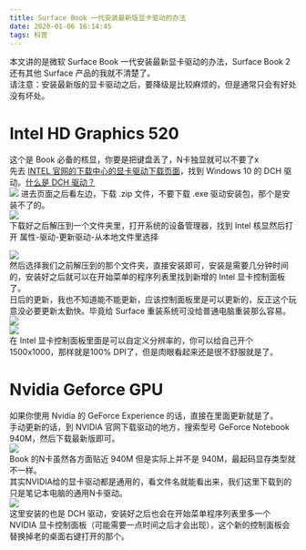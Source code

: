 ```yaml
---
title: Surface Book 一代安装最新版显卡驱动的办法
date: 2020-01-06 16:14:45
tags: 科普
---
```

本文讲的是微软 Surface Book 一代安装最新显卡驱动的办法，Surface Book 2 还有其他 Surface 产品的我就不清楚了。  
请注意：安装最新版的显卡驱动之后，要降级是比较麻烦的，但是通常只会有好处没有坏处。  

# Intel HD Graphics 520
这个是 Book 必备的核显，你要是把键盘丢了，N卡独显就可以不要了x  
先去 [INTEL 官网的下载中心的显卡驱动下载页面](https://downloadcenter.intel.com/product/80939/Graphics-Drivers)，找到 Windows 10 的 DCH 驱动。[什么是 DCH 驱动？](https://www.zhihu.com/question/311670069/answer/734734237)  
![](https://s2.ax1x.com/2020/01/06/ls6M1f.png)
进去页面之后看左边，下载 .zip 文件，不要下载 .exe 驱动安装包，那个是安装不了的。  
![](https://s2.ax1x.com/2020/01/06/ls63ng.png)  
下载好之后解压到一个文件夹里，打开系统的设备管理器，找到 Intel 核显然后打开 属性-驱动-更新驱动-从本地文件里选择  

![](https://s2.ax1x.com/2020/01/06/lsclP1.png)   
然后选择我们之前解压到的那个文件夹，直接安装即可，安装是需要几分钟时间的，安装好之后就可以在开始菜单的程序列表里找到新增的 Intel 显卡控制面板了。    
日后的更新，我也不知道能不能更新，应该控制面板里是可以更新的，反正这个玩意没必要更新太勤快。毕竟给 Surface 重装系统可没给普通电脑重装那么容易。  
![](https://s2.ax1x.com/2020/01/06/lsgQeg.png)  
![](https://s2.ax1x.com/2020/01/06/lsggl6.png)  
在 Intel 显卡控制面板里面是可以自定义分辨率的，你可以给自己开个 1500x1000，那样就是100% DPI了，但是肉眼看起来还是很不舒服就是了。

# Nvidia Geforce GPU
如果你使用 Nvidia 的 GeForce Experience 的话，直接在里面更新就是了。  
手动更新的话，到 NVIDIA 官网下载驱动的地方，搜索型号 GeForce Notebook 940M，然后下载最新版即可。  
![](https://s2.ax1x.com/2020/01/06/lsT7V0.png)  
Book 的N卡虽然各方面贴近 940M 但是实际上并不是 940M，最起码显存类型就不一样。  
其实NVIDIA给的显卡驱动都是通用的，看文件名就能看出来，我们这里下载到的只是笔记本电脑的通用N卡驱动。    
![](https://s2.ax1x.com/2020/01/06/ls7PIK.png)  
这里安装的也是 DCH 驱动，安装好之后也会在开始菜单程序列表里多一个 NVIDIA 显卡控制面板（可能需要一点时间之后才会出现），这个新的控制面板会替换掉老的桌面右键打开的那个。  
